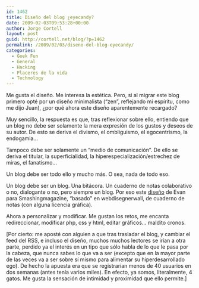 ```yaml
---
id: 1462
title: Diseño del blog ¿eyecandy?
date: 2009-02-03T09:53:28+00:00
author: Jorge Cortell
layout: post
guid: http://cortell.net/blog/?p=1462
permalink: /2009/02/03/diseno-del-blog-eyecandy/
categories:
  - Geek Fun
  - General
  - Hacking
  - Placeres de la vida
  - Technology
---
```

Me gusta el diseño. Me interesa la estética. Pero, si al migrar este blog primero opté por un diseño minimalista (&#8220;zen&#8221;, reflejando mi espíritu, como me dijo Juan), ¿por qué ahora este diseño aparentemente recargado?

Muy sencillo, la respuesta es que, tras reflexionar sobre ello, entiendo que un blog no debe ser solamente la mera expresión de los gustos y deseos de su autor. De esto se deriva el divismo, el ombliguismo, el egocentrismo, la endogamia&#8230;

Tampoco debe ser solamente un &#8220;medio de comunicación&#8221;. De ello se deriva el titular, la superficialidad, la hiperespecialización/estrechez de miras, el fanatismo&#8230;

Un blog debe ser todo ello y mucho más. O sea, nada de todo eso. 

Un blog debe ser un blog. Una bitácora. Un cuaderno de notas colaborativo o no, dialogante o no, pero siempre un blog. Por eso este <a title="http://www.smashingmagazine.com/2008/08/20/notepad-chaos-a-free-wordpress-theme/" href="http://www.smashingmagazine.com/2008/08/20/notepad-chaos-a-free-wordpress-theme/" target="_blank">diseño</a> de Evan para Smashingmagazine, &#8220;basado&#8221; en webdisegnerwall, de cuaderno de notas (con alguna licencia gráfica).

Ahora a personalizar y modificar. Me gustan los retos, me encanta redireccionar, modificar php, css y html, editar gráficos&#8230; maldito cronos.

[Por cierto: me aposté con alguien a que tras trasladar el blog, y cambiar el feed del RSS, e incluso el diseño, muchos muchos lectores se irían a otra parte, perdido ya el interés en un tipo que sólo habla de lo que le pasa por la cabeza, que nunca sabes lo que va a ser (excepto que en la mayor parte de las veces va a ser sobre sí mismo para alimentar su hiperdesarrollado ego). De hecho la apuesta era que se registrarían menos de 40 usuarios en dos semanas (antes tenía varios miles). En efecto, ya somos, literalmente, 4 gatos. Me gusta la sensación de intimidad y proximidad que ello permite.]